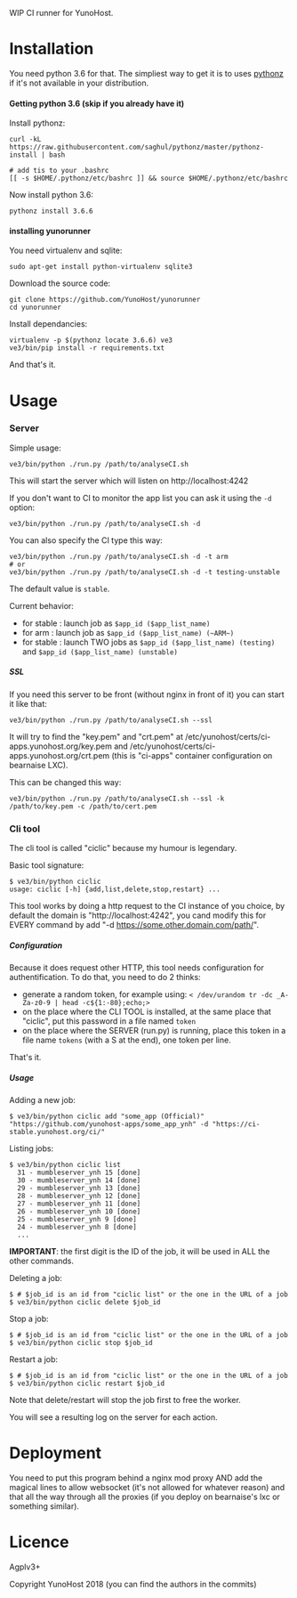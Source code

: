 WIP CI runner for YunoHost.

# Installation

You need python 3.6 for that. The simpliest way to get it is to uses [pythonz](https://bettercallsaghul.com/pythonz/) if it's not available in your distribution.

#### Getting python 3.6 (skip if you already have it)

Install pythonz:

    curl -kL https://raw.githubusercontent.com/saghul/pythonz/master/pythonz-install | bash

    # add tis to your .bashrc
    [[ -s $HOME/.pythonz/etc/bashrc ]] && source $HOME/.pythonz/etc/bashrc

Now install python 3.6:

    pythonz install 3.6.6

#### installing yunorunner

You need virtualenv and sqlite:

    sudo apt-get install python-virtualenv sqlite3

Download the source code:

    git clone https://github.com/YunoHost/yunorunner
    cd yunorunner

Install dependancies:

    virtualenv -p $(pythonz locate 3.6.6) ve3
    ve3/bin/pip install -r requirements.txt

And that's it.

# Usage

### Server

Simple usage:

    ve3/bin/python ./run.py /path/to/analyseCI.sh

This will start the server which will listen on http://localhost:4242

If you don't want to CI to monitor the app list you can ask it using the `-d` option:

    ve3/bin/python ./run.py /path/to/analyseCI.sh -d

You can also specify the CI type this way:

    ve3/bin/python ./run.py /path/to/analyseCI.sh -d -t arm
    # or
    ve3/bin/python ./run.py /path/to/analyseCI.sh -d -t testing-unstable

The default value is `stable`.

Current behavior:

* for stable : launch job as `$app_id ($app_list_name)`
* for arm : launch job as `$app_id ($app_list_name) (~ARM~)`
* for stable : launch TWO jobs as `$app_id ($app_list_name) (testing)` and `$app_id ($app_list_name) (unstable)`

##### SSL

If you need this server to be front (without nginx in front of it) you can start it like that:

    ve3/bin/python ./run.py /path/to/analyseCI.sh --ssl

It will try to find the "key.pem" and "crt.pem" at /etc/yunohost/certs/ci-apps.yunohost.org/key.pem and /etc/yunohost/certs/ci-apps.yunohost.org/crt.pem (this is "ci-apps" container configuration on bearnaise LXC).

This can be changed this way:

    ve3/bin/python ./run.py /path/to/analyseCI.sh --ssl -k /path/to/key.pem -c /path/to/cert.pem

### Cli tool

The cli tool is called "ciclic" because my humour is legendary.

Basic tool signature:

```
$ ve3/bin/python ciclic
usage: ciclic [-h] {add,list,delete,stop,restart} ...
```

This tool works by doing a http request to the CI instance of you choice, by
default the domain is "http://localhost:4242", you cand modify this for EVERY
command by add "-d https://some.other.domain.com/path/".

##### Configuration

Because it does request other HTTP, this tool needs configuration for authentification. To do that, you need to do 2 thinks:

* generate a random token, for example using: `< /dev/urandom tr -dc _A-Za-z0-9 | head -c${1:-80};echo;>`
* on the place where the CLI TOOL is installed, at the same place that "ciclic", put this password in a file named `token`
* on the place where the SERVER (run.py) is running, place this token in a file name `tokens` (with a S at the end), one token per line.

That's it.

##### Usage

Adding a new job:

```
$ ve3/bin/python ciclic add "some_app (Official)" "https://github.com/yunohost-apps/some_app_ynh" -d "https://ci-stable.yunohost.org/ci/"
```

Listing jobs:

```
$ ve3/bin/python ciclic list
  31 - mumbleserver_ynh 15 [done]
  30 - mumbleserver_ynh 14 [done]
  29 - mumbleserver_ynh 13 [done]
  28 - mumbleserver_ynh 12 [done]
  27 - mumbleserver_ynh 11 [done]
  26 - mumbleserver_ynh 10 [done]
  25 - mumbleserver_ynh 9 [done]
  24 - mumbleserver_ynh 8 [done]
  ...
```

**IMPORTANT**: the first digit is the ID of the job, it will be used in ALL the other commands.

Deleting a job:

```
$ # $job_id is an id from "ciclic list" or the one in the URL of a job
$ ve3/bin/python ciclic delete $job_id
```

Stop a job:

```
$ # $job_id is an id from "ciclic list" or the one in the URL of a job
$ ve3/bin/python ciclic stop $job_id
```

Restart a job:

```
$ # $job_id is an id from "ciclic list" or the one in the URL of a job
$ ve3/bin/python ciclic restart $job_id
```

Note that delete/restart will stop the job first to free the worker.

You will see a resulting log on the server for each action.

# Deployment

You need to put this program behind a nginx mod proxy AND add the magical lines
to allow websocket (it's not allowed for whatever reason) and that all the way
through all the proxies (if you deploy on bearnaise's lxc or something
similar).

# Licence

Agplv3+

Copyright YunoHost 2018 (you can find the authors in the commits)
